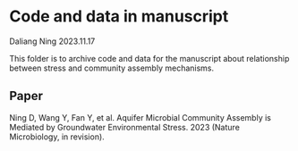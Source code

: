 # Code and data in manuscript
Daliang Ning
2023.11.17

This folder is to archive code and data for the manuscript about relationship between stress and community assembly mechanisms.

## Paper
Ning D, Wang Y, Fan Y, et al. Aquifer Microbial Community Assembly is Mediated by Groundwater Environmental Stress. 2023 (Nature Microbiology, in revision).

